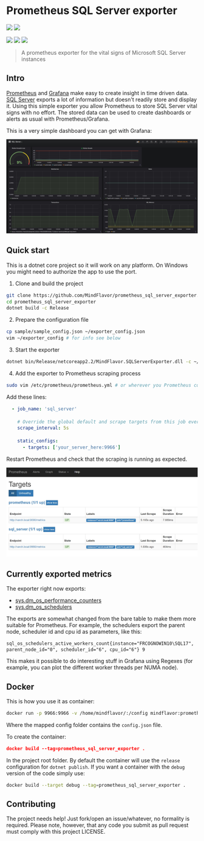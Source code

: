 # Prometheus SQL Server exporter

![](https://img.shields.io/github/license/mindflavor/prometheus_sql_server_exporter.svg)
![](https://img.shields.io/github/release/mindflavor/prometheus_sql_server_exporter.svg)

![](https://travis-ci.org/MindFlavor/prometheus_sql_server_exporter.svg?branch=master)
![](https://img.shields.io/github/commits-since/mindflavor/prometheus_sql_server_exporter/v0.3.0.svg)
![](https://img.shields.io/github/contributors/mindflavor/prometheus_sql_server_exporter.svg)

> A prometheus exporter for the vital signs of Microsoft SQL Server instances

## Intro
[Prometheus](https://prometheus.io) and [Grafana](https://grafana.com) make easy to create insight in time driven data. [SQL Server](https://www.microsoft.com/en-us/sql-server/sql-server-2017) exports a lot of information but doesn't readily store and display it. Using this simple exporter you allow Prometheus to store SQL Server vital signs with no effort. The stored data can be used to create dashboards or alerts as usual with Prometheus/Grafana.

This is a very simple dashboard you can get with Grafana:

![](extra/snap00.jpg)

## Quick start

This is a dotnet core project so it will work on any platform. On Windows you might need to authorize the app to use the port.

1. Clone and build the project

```bash
git clone https://github.com/MindFlavor/prometheus_sql_server_exporter.git
cd prometheus_sql_server_exporter
dotnet build -c Release
```

2. Prepare the configuration file

```bash
cp sample/sample_config.json ~/exporter_config.json
vim ~/exporter_config # for info see below
```

3. Start the exporter

```bash
dotnet bin/Release/netcoreapp2.2/MindFlavor.SQLServerExporter.dll -c ~/exporter_config.json
```

4. Add the exporter to Prometheus scraping process

```bash
sudo vim /etc/prometheus/prometheus.yml # or wherever you Prometheus config file is
```

Add these lines: 

```yaml
  - job_name: 'sql_server'

    # Override the global default and scrape targets from this job every 5 seconds.
    scrape_interval: 5s

    static_configs:
      - targets: ['your_server_here:9966']
```

Restart Prometheus and check that the scraping is running as expected.

![](extra/prom00.jpg)

## Currently exported metrics

The exporter right now exports:

* [sys.dm_os_performance_counters](https://docs.microsoft.com/en-us/sql/relational-databases/system-dynamic-management-views/sys-dm-os-performance-counters-transact-sql)
* [sys.dm_os_schedulers](https://docs.microsoft.com/en-us/sql/relational-databases/system-dynamic-management-views/sys-dm-os-schedulers-transact-sql)

The exports are somewhat changed from the bare table to make them more suitable for Prometheus. For example, the schedulers export the parent node, scheduler id and cpu id as parameters, like this:

```
sql_os_schedulers_active_workers_count{instance="FRCOGNOWIN10\SQL17", parent_node_id="0", scheduler_id="6", cpu_id="6"} 9
```

This makes it possible to do interesting stuff in Grafana using Regexes (for example, you can plot the different worker threads per NUMA node).

## Docker

This is how you use it as container:

```bash
docker run -p 9966:9966 -v /home/mindflavor/:/config mindflavor:prometheus_sql_server_exporter
```

Where the mapped config folder contains the `config.json` file. 

To create the container:

```json
docker build --tag=prometheus_sql_server_exporter .
```

In the project root folder. By default the container will use the `release` configuration for `dotnet publish`. If you want a container with the `debug` version of the code simply use:

```bash
docker build --target debug --tag=prometheus_sql_server_exporter .
```

## Contributing

The project needs help! Just fork/open an issue/whatever, no formality is required. Please note, however, that any code you submit as pull request must comply with this project LICENSE.
